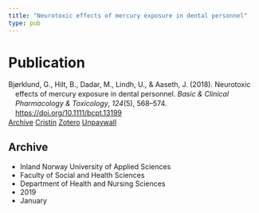 ```yaml
---
title: "Neurotoxic effects of mercury exposure in dental personnel"
type: pub
---
```

<h1>Publication</h1>
<article id="csl-bib-container-TQDQRW46" class="csl-bib-container">
  <div class="csl-bib-body" style="line-height: 1.35; padding-left: 1em; text-indent:-1em;">
  <div class="csl-entry">Bj&#xF8;rklund, G., Hilt, B., Dadar, M., Lindh, U., &amp; Aaseth, J. (2018). Neurotoxic effects of mercury exposure in dental personnel. <i>Basic &amp; Clinical Pharmacology &amp; Toxicology</i>, <i>124</i>(5), 568&#x2013;574. <a href="https://doi.org/10.1111/bcpt.13199">https://doi.org/10.1111/bcpt.13199</a></div>
</div>
  <div class="csl-bib-buttons">
    <a href="#taxonomy-article-TQDQRW46" class="csl-bib-button">Archive</a>
    <a href="https://app.cristin.no/results/show.jsf?id=1660052" alt="Cristin URL" class="csl-bib-button">Cristin</a>
    <a href="http://zotero.org/groups/5022929/items/TQDQRW46" alt="Zotero URL" class="csl-bib-button">Zotero</a>
    <a href="https://onlinelibrary.wiley.com/doi/pdfdirect/10.1111/bcpt.13199" class="csl-bib-button">Unpaywall</a>
  </div>
  <div id="csl-bib-meta-container-TQDQRW46"></div>
</article>
<div id="csl-bib-meta-TQDQRW46" class="csl-bib-meta">
  <article id="taxonomy-article-TQDQRW46" class="taxonomy-article">
    <h1>Archive</h1>
    <ul>
      <li>Inland Norway University of Applied Sciences</li>
      <li>Faculty of Social and Health Sciences</li>
      <li>Department of Health and Nursing Sciences</li>
      <li>2019</li>
      <li>January</li>
    </ul>
  </article>
</div>

